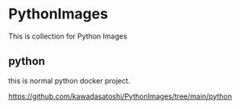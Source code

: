 # PythonImages
This is collection for Python Images



## python

this is normal python docker project.

https://github.com/kawadasatoshi/PythonImages/tree/main/python






